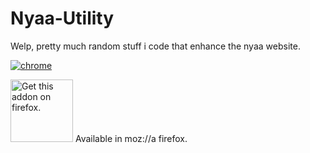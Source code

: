 # Nyaa-Utility
Welp, pretty much random stuff i code that enhance the nyaa website.

[![chrome](https://user-images.githubusercontent.com/53124886/111952712-34f12300-8aee-11eb-9fdd-ad579a1eb235.png)](https://chrome.google.com/webstore/detail/nyaa-utility/ebkeahhgiefhkcehhmdnlgaaakdbmlad) 


[<img src="https://user-images.githubusercontent.com/53124886/111952982-a03af500-8aee-11eb-99e6-3837b95a1549.png" alt="Get this addon on firefox." width="100" height=100/>](https://addons.mozilla.org/en-US/firefox/addon/nyaa-utility/) Available in moz://a firefox.
